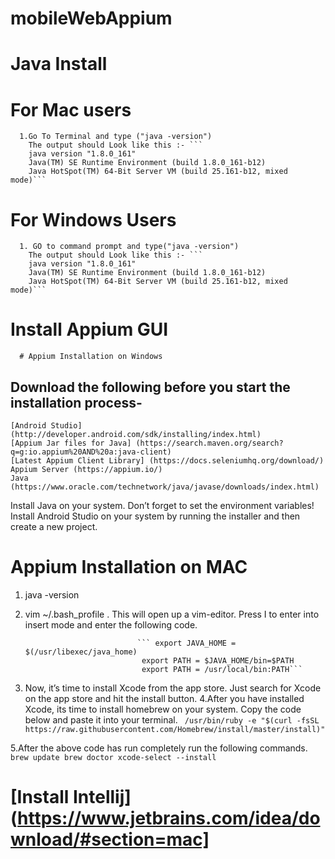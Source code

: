 # mobileWebAppium

# Java Install
  # For Mac users 
      1.Go To Terminal and type ("java -version")
        The output should Look like this :- ```
        java version "1.8.0_161"
        Java(TM) SE Runtime Environment (build 1.8.0_161-b12)
        Java HotSpot(TM) 64-Bit Server VM (build 25.161-b12, mixed mode)```

  # For Windows Users
      1. GO to command prompt and type("java -version")
        The output should Look like this :- ```
        java version "1.8.0_161"
        Java(TM) SE Runtime Environment (build 1.8.0_161-b12)
        Java HotSpot(TM) 64-Bit Server VM (build 25.161-b12, mixed mode)```
        
 # Install Appium GUI 
      # Appium Installation on Windows
 ## Download the following before you start the installation process-
    [Android Studio] (http://developer.android.com/sdk/installing/index.html)
    [Appium Jar files for Java] (https://search.maven.org/search?q=g:io.appium%20AND%20a:java-client)
    [Latest Appium Client Library] (https://docs.seleniumhq.org/download/)
    Appium Server (https://appium.io/)
    Java (https://www.oracle.com/technetwork/java/javase/downloads/index.html)
 Install Java on your system. Don’t forget to set the environment variables!
 Install Android Studio on your system by running the installer and then create a new project.       
 
 # Appium Installation on MAC
   1. java -version
   2. vim ~/.bash_profile . This will open up a vim-editor. Press I to enter into insert mode and enter the following code.

                                   ``` export JAVA_HOME = $(/usr/libexec/java_home)
                                    export PATH = $JAVA_HOME/bin=$PATH
                                    export PATH = /usr/local/bin:PATH```
   3. Now, it’s time to install Xcode from the app store. Just search for Xcode on the app store and hit the install button.
   4.After you have installed Xcode, its time to install homebrew on your system. Copy the code below and paste it into your              terminal.
         ``` /usr/bin/ruby -e "$(curl -fsSL https://raw.githubusercontent.com/Homebrew/install/master/install)"```
          
   5.After the above code has run completely run the following commands.
       ``` brew update
        brew doctor
        xcode-select --install```
# [Install Intellij] (https://www.jetbrains.com/idea/download/#section=mac]
        
        
       


